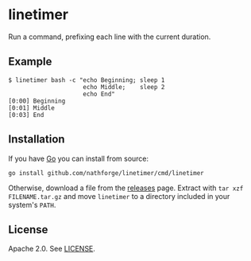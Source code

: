 # linetimer

Run a command, prefixing each line with the current duration.


## Example

```
$ linetimer bash -c "echo Beginning; sleep 1
                     echo Middle;    sleep 2
                     echo End"
[0:00] Beginning
[0:01] Middle
[0:03] End
```


## Installation

If you have [Go](https://golang.org/) you can install from source:

```
go install github.com/nathforge/linetimer/cmd/linetimer
```

Otherwise, download a file from the
[releases](https://github.com/nathforge/linetimer/releases/latest) page.
Extract with `tar xzf FILENAME.tar.gz` and move `linetimer` to a directory
included in your system's `PATH`.


## License

Apache 2.0. See [LICENSE](LICENSE).
